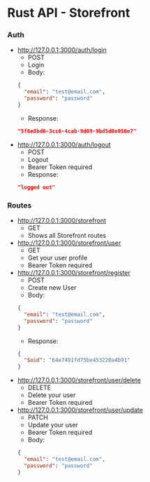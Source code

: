 # Rust API - Storefront
### Auth
* http://127.0.0.1:3000/auth/login
    * POST
    * Login
    * Body:
  ```json
  {
    "email": "test@email.com",
    "password": "password"
  }
  ```
    * Response:
  ```json
  "5f6e8bd6-3cc6-4cab-9d09-9bd5d0e056e7"
  ```
* http://127.0.0.1:3000/auth/logout
    * POST
    * Logout
    * Bearer Token required
    * Response:
  ```json
  "logged out"
  ```

### Routes
* http://127.0.0.1:3000/storefront
    * GET
    * Shows all Storefront routes
* http://127.0.0.1:3000/storefront/user
    * GET
    * Get your user profile
    * Bearer Token required
* http://127.0.0.1:3000/storefront/register
    * POST
    * Create new User
    * Body:
  ```json
  {
    "email": "test@email.com",
    "password": "password"
  }
  ```
    * Response:
  ```json
  {
    "$oid": "64e7491fd75be453220a4b91"
  }
  ```
* http://127.0.0.1:3000/storefront/user/delete
    * DELETE
    * Delete your user
    * Bearer Token required
* http://127.0.0.1:3000/storefront/user/update
    * PATCH
    * Update your user
    * Bearer Token required
    * Body:
  ```json
  {
    "email": "test@email.com",
    "password": "password"
  }
  ```